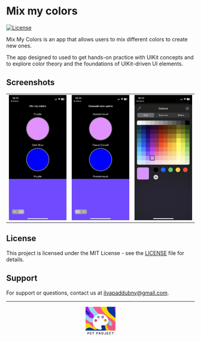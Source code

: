 # Mix my colors

[![License](https://img.shields.io/badge/license-MIT-blue.svg)](LICENSE)

Mix My Colors is an app that allows users to mix different colors to create new ones. 

The app designed to used to get hands-on practice with UIKit concepts and to explore color theory and the foundations of UIKit-driven UI elements.

## Screenshots
<p align="center">
  <table>
    <tr>
      <td align="center">
        <img src="https://github.com/ilyapaddubny/Mix-my-colors/blob/master/IMG_4363.PNG" width="300" alt="Screenshot 1">
      </td>
      <td align="center">
        <img src="https://github.com/ilyapaddubny/Mix-my-colors/blob/master/IMG_4364.PNG" width="300" alt="Screenshot 2">
      </td>
      <td align="center">
        <img src="https://github.com/ilyapaddubny/Mix-my-colors/blob/master/IMG_4365.PNG" width="300" alt="Screenshot 2">
      </td>
    </tr>
  </table>
</p>


## License

This project is licensed under the MIT License - see the [LICENSE](LICENSE) file for details.

## Support

For support or questions, contact us at [ilyapaddubny@gmail.com](mailto:ilyapaddubny@gmail.com).

---
<p align="center">
  <img src="https://github.com/ilyapaddubny/Mix-my-colors/blob/master/Mix%20my%20colors/Assets.xcassets/AppIcon.appiconset/AppIcon~ios-marketing.png" width="80" alt="App Icon">
</p>
